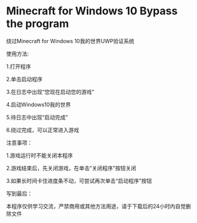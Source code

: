 # Minecraft for Windows 10 Bypass the program
绕过Minecraft for Windows 10我的世界UWP验证系统

使用方法:

  1.打开程序
  
  2.单击启动程序
  
  3.在日志中出现“您现在启动您的游戏”
  
  4.启动Windows10我的世界
  
  5.待日志中出现“启动完成”
  
  6.绕过完成，可以正常进入游戏
  
  
注意事项：

  1.游戏运行时不能关闭本程序
  
  2.游戏结束后，先关闭游戏，在单击“关闭程序”按钮关闭
  
  3.如果长时间卡住进度条不动，可尝试再次单击“启动程序”按钮
  
  
写到最后：

本程序仅供学习交流，严禁商用或其他方法用途，请于下载后的24小时内自觉删除文件
